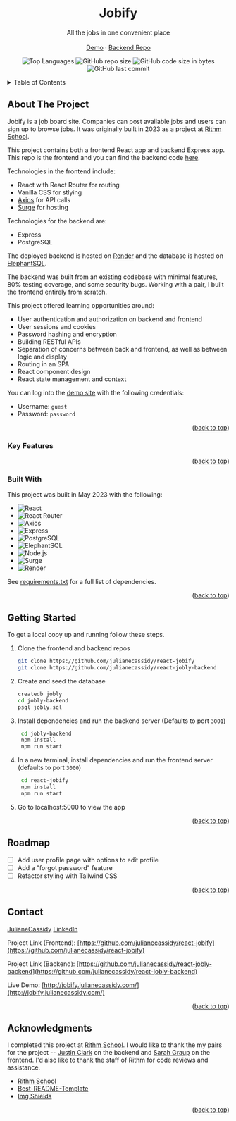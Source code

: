 <a name="readme-top"></a>
<div align="center">

  <h1 align="center">Jobify</h1>

  <p align="center">
    All the jobs in one convenient place
    <br />
    <br />
    <a href="http://jobify.julianecassidy.com/" target="_blank">Demo</a>
    ·
    <a href="https://github.com/julianecassidy/react-jobly-backend" target="_blank">Backend Repo</a>
  </p>
</div>
<div align="center">

![Top Languages](https://img.shields.io/github/languages/top/julianecassidy/react-jobify)
![GitHub repo size](https://img.shields.io/github/repo-size/julianecassidy/react-jobify)
![GitHub code size in bytes](https://img.shields.io/github/languages/code-size/julianecassidy/react-jobify)
![GitHub last commit](https://img.shields.io/github/last-commit/julianecassidy/react-jobify)
</div>

<!-- TABLE OF CONTENTS -->
<details>
  <summary>Table of Contents</summary>
  <ol>
    <li>
      <a href="#about-the-project">About The Project</a>
      <ul>
         <!-- <li><a href="#screenshots">Screenshots</a></li> -->
        <li><a href="#key-features">Key Features</a></li>
        <li><a href="#built-with">Built With</a></li>
      </ul>
    </li>
    <li>
      <a href="#getting-started">Getting Started</a>
    </li>
    <li><a href="#usage">Usage</a></li>
    <li><a href="#roadmap">Roadmap</a></li>
    <li><a href="#contributing">Contributing</a></li>
    <li><a href="#license">License</a></li>
    <li><a href="#contact">Contact</a></li>
    <li><a href="#acknowledgments">Acknowledgments</a></li>
  </ol>
</details>

<!-- ABOUT THE PROJECT -->

## About The Project

Jobify is a job board site. Companies can post available jobs and users can sign up to browse jobs. It was originally built in 2023 as a project at [Rithm School](https://www.rithmschool.com/).

This project contains both a frontend React app and backend Express app. This repo is the frontend and you can find the backend code [here](https://github.com/julianecassidy/react-jobly-backend).

Technologies in the frontend include:

- React with React Router for routing
- Vanilla CSS for stlying
- [Axios](https://axios-http.com/) for API calls
- [Surge](https://surge.sh/) for hosting

Technologies for the backend are:

- Express
- PostgreSQL

The deployed backend is hosted on [Render](https://render.com/) and the database is hosted on [ElephantSQL](https://www.elephantsql.com/).

The backend was built from an existing codebase with minimal features, 80% testing coverage, and some security bugs. Working with a pair, I built the frontend entirely from scratch.

This project offered learning opportunities around:

- User authentication and authorization on backend and frontend
- User sessions and cookies
- Password hashing and encryption
- Building RESTful APIs
- Separation of concerns between back and frontend, as well as between logic and display
- Routing in an SPA
- React component design
- React state management and context

You can log into the [demo site](http://jobify.julianecassidy.com/) with the following credentials:
- Username: `guest`
- Password: `password`

<p align="right">(<a href="#readme-top">back to top</a>)</p>

<!-- ### Screenshots

<p>
  <img src="static/images/screenshots/timeline.png" alt="Logged In Timeline">
  <br>
  <em>Logged-In Timeline</em>
</p>

<p>
  <img src="static/images/screenshots/profile.png" alt="User Profile Page">
  <br>
  <em>User Profile Page</em>
</p>

<p>
  <img src="static/images/screenshots/followers.png" alt="Followers Listing Page">
  <br>
  <em>Followers Listing Page</em>
</p>

<p align="right">(<a href="#readme-top">back to top</a>)</p> -->

### Key Features

<p align="right">(<a href="#readme-top">back to top</a>)</p>

### Built With

This project was built in May 2023 with the following:

- ![React][React]
- ![React Router][React Router]
- ![Axios][Axios]
- ![Express][Express]
- ![PostgreSQL][PostgreSQL]
- ![ElephantSQL][ElephantSQL]
- ![Node.js][Node.js]
- ![Surge][Surge]
- ![Render][Render]


See [requirements.txt](https://github.com/julianecassidy/react-jobify/blob/master/requirements.txt) for a full list of dependencies.

<p align="right">(<a href="#readme-top">back to top</a>)</p>

<!-- GETTING STARTED -->

## Getting Started

To get a local copy up and running follow these steps.

1. Clone the frontend and backend repos

   ```bash
   git clone https://github.com/julianecassidy/react-jobify
   git clone https://github.com/julianecassidy/react-jobly-backend
   ```

2. Create and seed the database

   ```bash
   createdb jobly
   cd jobly-backend
   psql jobly.sql
   ```

3. Install dependencies and run the backend server (Defaults to port `3001`)

   ```bash
    cd jobly-backend
    npm install
    npm run start
    ```

4. In a new terminal, install dependencies and run the frontend server (defaults to port `3000`)

   ```bash
    cd react-jobify
    npm install
    npm run start
    ```


7. Go to localhost:5000 to view the app

<p align="right">(<a href="#readme-top">back to top</a>)</p>

<!-- ROADMAP -->

## Roadmap

- [ ] Add user profile page with options to edit profile
- [ ] Add a "forgot password" feature
- [ ] Refactor styling with Tailwind CSS

<p align="right">(<a href="#readme-top">back to top</a>)</p>

<!-- CONTRIBUTING -->

<!-- LICENSE -->


<!-- CONTACT -->

## Contact

[JulianeCassidy](https://julianecassidy.com)
[LinkedIn](https://www.linkedin.com/in/julianemcassidy/)

Project Link (Frontend): [https://github.com/julianecassidy/react-jobify](https://github.com/julianecassidy/react-jobify)

Project Link (Backend): [https://github.com/julianecassidy/react-jobly-backend](https://github.com/julianecassidy/react-jobly-backend)

Live Demo: [http://jobify.julianecassidy.com/](http://jobify.julianecassidy.com/)

<p align="right">(<a href="#readme-top">back to top</a>)</p>

<!-- ACKNOWLEDGMENTS -->

## Acknowledgments

I completed this project at [Rithm School](https://www.rithmschool.com/). I would like to thank the my pairs for the project -- [Justin Clark](https://github.com/jclark1913) on the backend and [Sarah Graup](https://github.com/sarahgraup) on the frontend. I'd also like to thank the staff of Rithm for code reviews and assistance.

- [Rithm School](https://www.rithmschool.com/)
- [Best-README-Template](https://github.com/othneildrew/Best-README-Template)
- [Img Shields](https://shields.io)

<p align="right">(<a href="#readme-top">back to top</a>)</p>

<!-- TECHNOLOGY BADGES -->

[React]: https://img.shields.io/badge/React-61DAFB?logo=react&logoColor=white
[React Router]: https://img.shields.io/badge/React_Router-CA4245?logo=react-router&logoColor=white
[Axios]: https://img.shields.io/badge/Axios-5A2D81?logo=axios&logoColor=white
[Express]: https://img.shields.io/badge/Express-000000?logo=express&logoColor=white
[Node.js]: https://img.shields.io/badge/Node.js-339933?logo=node.js&logoColor=white
[PostgreSQL]: https://img.shields.io/badge/PostgreSQL-4169E1?logo=postgresql&logoColor=white
[ElephantSQL]: https://img.shields.io/badge/ElephantSQL-2D9CDB?logo=elephantsql&logoColor=white
[Surge]: https://img.shields.io/badge/Surge-def1e7?logo=surge&logoColor=black
[Render]: https://img.shields.io/badge/Render-000000?logo=render&logoColor=white

